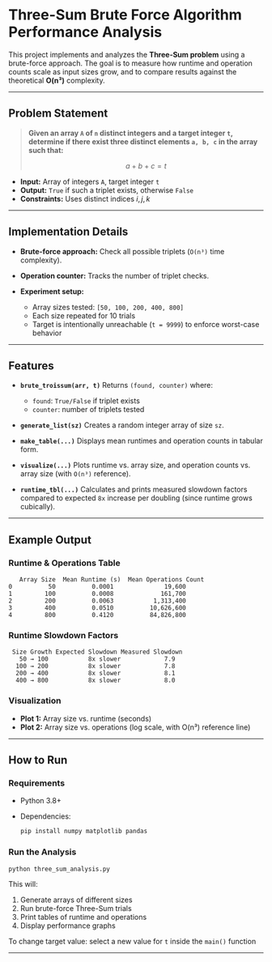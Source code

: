 # Three-Sum Brute Force Algorithm Performance Analysis

This project implements and analyzes the **Three-Sum problem** using a brute-force approach. The goal is to measure how runtime and operation counts scale as input sizes grow, and to compare results against the theoretical **O(n³)** complexity.

---

## Problem Statement

> **Given an array `A` of `n` distinct integers and a target integer `t`, determine if there exist three distinct elements `a, b, c` in the array such that:**
>
> $$
> a + b + c = t
> $$

* **Input:** Array of integers `A`, target integer `t`
* **Output:** `True` if such a triplet exists, otherwise `False`
* **Constraints:** Uses distinct indices $i, j, k$

---

## Implementation Details

* **Brute-force approach:** Check all possible triplets (`O(n³)` time complexity).
* **Operation counter:** Tracks the number of triplet checks.
* **Experiment setup:**

  * Array sizes tested: `[50, 100, 200, 400, 800]`
  * Each size repeated for 10 trials
  * Target is intentionally unreachable (`t = 9999`) to enforce worst-case behavior

---

## Features

* **`brute_troissum(arr, t)`**
  Returns `(found, counter)` where:

  * `found`: `True/False` if triplet exists
  * `counter`: number of triplets tested

* **`generate_list(sz)`**
  Creates a random integer array of size `sz`.

* **`make_table(...)`**
  Displays mean runtimes and operation counts in tabular form.

* **`visualize(...)`**
  Plots runtime vs. array size, and operation counts vs. array size (with `O(n³)` reference).

* **`runtime_tbl(...)`**
  Calculates and prints measured slowdown factors compared to expected `8x` increase per doubling (since runtime grows cubically).

---

## Example Output

### Runtime & Operations Table

```
   Array Size  Mean Runtime (s)  Mean Operations Count
0          50          0.0001              19,600
1         100          0.0008             161,700
2         200          0.0063           1,313,400
3         400          0.0510          10,626,600
4         800          0.4120          84,826,800
```

### Runtime Slowdown Factors

```
 Size Growth Expected Slowdown Measured Slowdown
   50 → 100           8x slower            7.9
  100 → 200           8x slower            7.8
  200 → 400           8x slower            8.1
  400 → 800           8x slower            8.0
```

### Visualization

* **Plot 1:** Array size vs. runtime (seconds)
* **Plot 2:** Array size vs. operations (log scale, with O(n³) reference line)

---

## How to Run

### Requirements

* Python 3.8+
* Dependencies:

  ```bash
  pip install numpy matplotlib pandas
  ```

### Run the Analysis

```bash
python three_sum_analysis.py
```

This will:

1. Generate arrays of different sizes
2. Run brute-force Three-Sum trials
3. Print tables of runtime and operations
4. Display performance graphs

To change target value:
select a new value for `t` inside the `main()` function

---
